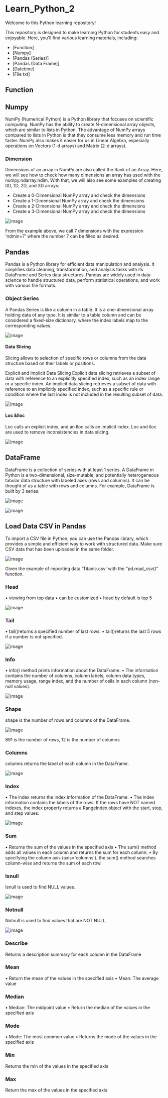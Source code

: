 # Learn_Python_2
Welcome to this Python learning repository!

This repository is designed to make learning Python for students easy and enjoyable. Here, you'll find various learning materials, including:
* [Function]
* [Numpy]
* [Pandas (Series)]
* [Pandas (Data Frame)]
* [Datetime]
* [File txt]

## Function

## Numpy
NumPy (Numerical Python) is a Python library that focuses on scientific computing. NumPy has the ability to create N-dimensional array objects, which are similar to lists in Python. The advantage of NumPy arrays compared to lists in Python is that they consume less memory and run time faster. NumPy also makes it easier for us in Linear Algebra, especially operations on Vectors (1-d arrays) and Matrix (2-d arrays).

### Dimension
Dimensions of an array in NumPy are also called the Rank of an Array. Here, we will see how to check how many dimensions an array has used with the numpy.ndarray.ndim. With that, we will also see some examples of creating 0D, 1D, 2D, and 3D arrays:

* Create a 0-Dimensional NumPy array and check the dimensions
* Create a 1-Dimensional NumPy array and check the dimensions
* Create a 2-Dimensional NumPy array and check the dimensions
* Create a 3-Dimensional NumPy array and check the dimensions

![image](https://github.com/MaulitaNurSejati/NumPy_Pandas/assets/135823289/c7410d6a-e177-4965-97c2-ea157a946ea4)

From the example above, we call 7 dimensions with the expression 'ndmin=7' where the number 7 can be filled as desired.

## Pandas
Pandas is a Python library for efficient data manipulation and analysis. It simplifies data cleaning, transformation, and analysis tasks with its DataFrame and Series data structures. Pandas are widely used in data science to handle structured data, perform statistical operations, and work with various file formats.

### Object Series
A Pandas Series is like a column in a table. It is a one-dimensional array holding data of any type. It is similar to a table column and can be considered a fixed-size dictionary, where the index labels map to the corresponding values.

![image](https://github.com/MaulitaNurSejati/NumPy_Pandas/assets/135823289/07430ab4-b7f0-470b-81f7-cd5845839d05)

#### Data Slicing
Slicing allows to selection of specific rows or columns from the data structure based on their labels or positions.

Explicit and Implicit Data Slicing
Explicit data slicing retrieves a subset of data with reference to an explicitly specified index, such as an index range or a specific index. An implicit data slicing retrieves a subset of data with reference to an implicitly specified index, such as a specific rule or condition where the last index is not included in the resulting subset of data.

![image](https://github.com/MaulitaNurSejati/NumPy_Pandas/assets/135823289/08f00791-25fb-4e4e-8539-fd32026c6e9c)

#### Loc &Iloc
Loc calls an explicit index, and an Iloc calls an implicit index. Loc and iloc are used to remove inconsistencies in data slicing.

![image](https://github.com/MaulitaNurSejati/NumPy_Pandas/assets/135823289/1cc305e2-a131-40ed-b70f-8178661473e3)
 
## DataFrame
DataFrame is a collection of series with at least 1 series. A DataFrame in Python is a two-dimensional, size-mutable, and potentially heterogeneous tabular data structure with labeled axes (rows and columns). It can be thought of as a table with rows and columns. For example, DataFrame is built by 3 series.

![image](https://github.com/MaulitaNurSejati/NumPy_Pandas/assets/135823289/92debff9-c08b-4cd3-816e-6f1631d22559)

![image](https://github.com/MaulitaNurSejati/NumPy_Pandas/assets/135823289/d1ac9153-9e2e-4df6-8a35-01214b4aa63d)

## Load Data CSV in Pandas
To import a CSV file in Python, you can use the Pandas library, which provides a simple and efficient way to work with structured data. Make sure CSV data that has been uploaded in the same folder.

![image](https://github.com/MaulitaNurSejati/NumPy_Pandas/assets/135823289/e56d5617-c8d8-4dce-8ab4-88e960aa6d49)

Given the example of importing data 'Titanic.csv' with the “pd.read_csv()” function.

### Head
•	viewing from top data
•	can be customized
•	head by default is top 5

![image](https://github.com/MaulitaNurSejati/NumPy_Pandas/assets/135823289/74b7928a-a39c-48ad-9be3-249301c6ff6b)

### Tail
•	tail()returns a specified number of last rows.
•	tail()returns the last 5 rows if a number is not specified.

![image](https://github.com/MaulitaNurSejati/NumPy_Pandas/assets/135823289/ed13695e-e9f0-45f6-8632-e1a697bc24ab)
 
### Info
•	info() method prints information about the DataFrame.
•	The information contains the number of columns, column labels, column data types, memory usage, range index, and the number of cells in each column (non-null values).

![image](https://github.com/MaulitaNurSejati/NumPy_Pandas/assets/135823289/b8284560-3819-48df-bb00-23638f4b1459)

### Shape
shape is the number of rows and columns of the DataFrame.

![image](https://github.com/MaulitaNurSejati/NumPy_Pandas/assets/135823289/4483f470-6e89-4d1e-886f-10fcbc028ceb)

891 is the number of rows, 12 is the number of columns

### Columns
columns returns the label of each column in the DataFrame.

![image](https://github.com/MaulitaNurSejati/NumPy_Pandas/assets/135823289/59448bfc-7aba-4e2a-bac7-402340bf39ba)

### Index
•	The index returns the index information of the DataFrame.
•	The index information contains the labels of the rows. If the rows have NOT named indexes, the index property returns a RangeIndex object with the start, stop, and step values.

![image](https://github.com/MaulitaNurSejati/NumPy_Pandas/assets/135823289/5ede1833-092a-4e90-b547-f375c213de2e)

### Sum
•	Returns the sum of the values in the specified axis
•	The sum() method adds all values in each column and returns the sum for each column.
•	By specifying the column axis (axis='columns'), the sum() method searches column-wise and returns the sum of each row.

### Isnull
Isnull is used to find NULL values.

![image](https://github.com/MaulitaNurSejati/NumPy_Pandas/assets/135823289/3a80720e-5cab-4ac0-a8a0-0b6b6a1c30f0)

### Notnull
Notnull is used to find values that are NOT NULL.

![image](https://github.com/MaulitaNurSejati/NumPy_Pandas/assets/135823289/4222a0a8-f7ad-4e1e-952c-278475dfa8e1)

### Describe
Returns a description summary for each column in the DataFrame

### Mean
•	Return the mean of the values in the specified axis
•	Mean: The average value

### Median
•	Median: The midpoint value
•	Return the median of the values in the specified axis

### Mode
•	Mode: The most common value
•	Returns the mode of the values in the specified axis

### Min
Returns the min of the values in the specified axis

### Max
Return the max of the values in the specified axis
